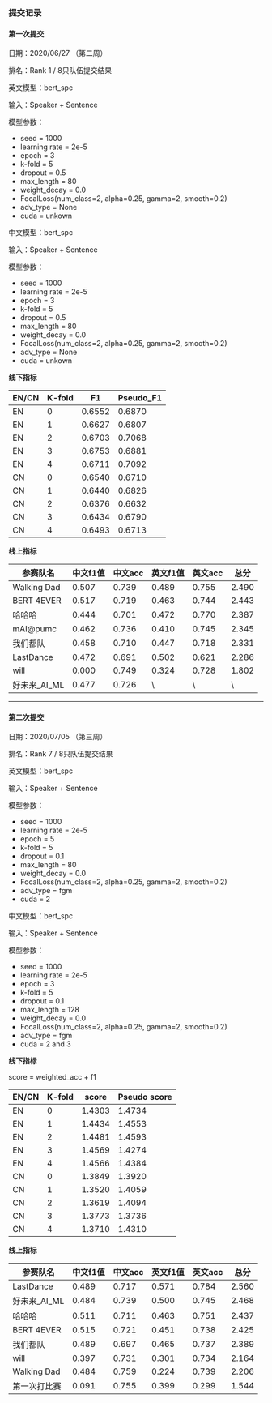 ### 提交记录

#### 第一次提交

日期：2020/06/27 （第二周）

排名：Rank 1 / 8只队伍提交结果

英文模型：bert_spc

输入：Speaker + Sentence

模型参数：

- seed = 1000 
- learning rate = 2e-5
- epoch = 3
- k-fold = 5
- dropout = 0.5
- max_length = 80
- weight_decay = 0.0
- FocalLoss(num_class=2, alpha=0.25, gamma=2, smooth=0.2)
- adv_type = None
- cuda = unkown



中文模型：bert_spc

输入：Speaker + Sentence

模型参数：

- seed = 1000 
- learning rate = 2e-5
- epoch = 3
- k-fold = 5
- dropout = 0.5
- max_length = 80
- weight_decay = 0.0
- FocalLoss(num_class=2, alpha=0.25, gamma=2, smooth=0.2)
- adv_type = None
- cuda = unkown

**线下指标**

| EN/CN | K-fold | F1     | Pseudo_F1 |
| ----- | ------ | ------ | --------- |
| EN    | 0      | 0.6552 | 0.6870    |
| EN    | 1      | 0.6627 | 0.6807    |
| EN    | 2      | 0.6703 | 0.7068    |
| EN    | 3      | 0.6753 | 0.6881    |
| EN    | 4      | 0.6711 | 0.7092    |
| CN    | 0      | 0.6540 | 0.6710    |
| CN    | 1      | 0.6440 | 0.6826    |
| CN    | 2      | 0.6376 | 0.6632    |
| CN    | 3      | 0.6434 | 0.6790    |
| CN    | 4      | 0.6493 | 0.6713    |

**线上指标**

| 参赛队名     | 中文f1值 | 中文acc | 英文f1值 | 英文acc | 总分  |
| ------------ | -------- | ------- | -------- | ------- | ----- |
| Walking Dad  | 0.507    | 0.739   | 0.489    | 0.755   | 2.490 |
| BERT 4EVER   | 0.517    | 0.719   | 0.463    | 0.744   | 2.443 |
| 哈哈哈       | 0.444    | 0.701   | 0.472    | 0.770   | 2.387 |
| mAI@pumc     | 0.462    | 0.736   | 0.410    | 0.745   | 2.345 |
| 我们都队     | 0.458    | 0.710   | 0.447    | 0.718   | 2.331 |
| LastDance    | 0.472    | 0.691   | 0.502    | 0.621   | 2.286 |
| will         | 0.000    | 0.749   | 0.324    | 0.728   | 1.802 |
| 好未来_AI_ML | 0.477    | 0.726   | \        | \       | \     |

--------------------

#### 第二次提交

日期：2020/07/05 （第三周）

排名：Rank 7 / 8只队伍提交结果

英文模型：bert_spc

输入：Speaker + Sentence

模型参数：

- seed = 1000 
- learning rate = 2e-5
- epoch = 5
- k-fold = 5
- dropout = 0.1
- max_length = 80
- weight_decay = 0.0
- FocalLoss(num_class=2, alpha=0.25, gamma=2, smooth=0.2)
- adv_type = fgm
- cuda = 2



中文模型：bert_spc

输入：Speaker + Sentence

模型参数：

- seed = 1000 
- learning rate = 2e-5
- epoch = 3
- k-fold = 5
- dropout = 0.1
- max_length = 128
- weight_decay = 0.0
- FocalLoss(num_class=2, alpha=0.25, gamma=2, smooth=0.2)
- adv_type = fgm
- cuda = 2 and 3

**线下指标**

score = weighted_acc + f1

| EN/CN | K-fold | score  | Pseudo score |
| ----- | ------ | ------ | ------------ |
| EN    | 0      | 1.4303 | 1.4734       |
| EN    | 1      | 1.4434 | 1.4553       |
| EN    | 2      | 1.4481 | 1.4593       |
| EN    | 3      | 1.4569 | 1.4274       |
| EN    | 4      | 1.4566 | 1.4384       |
| CN    | 0      | 1.3849 | 1.3920       |
| CN    | 1      | 1.3520 | 1.4059       |
| CN    | 2      | 1.3619 | 1.4094       |
| CN    | 3      | 1.3773 | 1.3736       |
| CN    | 4      | 1.3710 | 1.4310       |

**线上指标**

| 参赛队名     | 中文f1值 | 中文acc | 英文f1值 | 英文acc | 总分  |
| ------------ | -------- | ------- | -------- | ------- | ----- |
| LastDance    | 0.489    | 0.717   | 0.571    | 0.784   | 2.560 |
| 好未来_AI_ML | 0.484    | 0.739   | 0.500    | 0.745   | 2.468 |
| 哈哈哈       | 0.511    | 0.711   | 0.463    | 0.751   | 2.437 |
| BERT 4EVER   | 0.515    | 0.721   | 0.451    | 0.738   | 2.425 |
| 我们都队     | 0.489    | 0.697   | 0.465    | 0.737   | 2.389 |
| will         | 0.397    | 0.731   | 0.301    | 0.734   | 2.164 |
| Walking Dad  | 0.484    | 0.759   | 0.224    | 0.739   | 2.206 |
| 第一次打比赛 | 0.091    | 0.755   | 0.399    | 0.299   | 1.544 |

